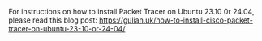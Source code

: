 For instructions on how to install Packet Tracer on Ubuntu 23.10 0r 24.04, please read this blog post: https://gulian.uk/how-to-install-cisco-packet-tracer-on-ubuntu-23-10-or-24-04/

